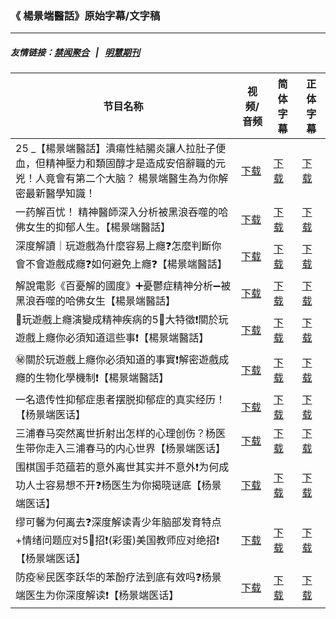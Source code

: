 ### 《 楊景端醫話》原始字幕/文字稿
---
##### 友情链接：[禁闻聚合](https://github.com/gfw-breaker/banned-news) &nbsp;&nbsp;|&nbsp;&nbsp; [明慧期刊](https://github.com/gfw-breaker/mh-qikan) 
| 节目名称 | 视频/音频 | 简体字幕 | 正体字幕 |
|---|---|---|---|
| 25 _【楊景端醫話】潰瘍性結腸炎讓人拉肚子便血，但精神壓力和類固醇才是造成安倍辭職的元兇！人竟會有第二个大脑？ 楊景端醫生為为你解密最新醫學知識！ | [下载](https://y2mate.com/zh-cn/search/_FWEtrWzy8I) | [下载](../channels/yang/__FWEtrWzy8I.srt?raw=true) | [下载](../channels/yang/__FWEtrWzy8I.tw.srt?raw=true) | 
| 一药解百忧！ 精神醫師深入分析被黑浪吞噬的哈佛女生的抑郁人生。【楊景端醫話】 | [下载](https://y2mate.com/zh-cn/search/k30fQX45TXU) | [下载](../channels/yang/_k30fQX45TXU.srt?raw=true) | [下载](../channels/yang/_k30fQX45TXU.tw.srt?raw=true) | 
| 深度解讀｜玩遊戲為什麼容易上癮❓怎麼判斷你會不會遊戲成癮❓如何避免上癮❓【楊景端醫話】 | [下载](https://y2mate.com/zh-cn/search/UKiylYBIxCU) | [下载](../channels/yang/_UKiylYBIxCU.srt?raw=true) | [下载](../channels/yang/_UKiylYBIxCU.tw.srt?raw=true) | 
| 解說電影《百憂解的國度》➕憂鬱症精神分析➖被黑浪吞噬的哈佛女生【楊景端醫話】 | [下载](https://y2mate.com/zh-cn/search/Thmom7Hz3hU) | [下载](../channels/yang/_Thmom7Hz3hU.srt?raw=true) | [下载](../channels/yang/_Thmom7Hz3hU.tw.srt?raw=true) | 
| 🤡玩遊戲上癮演變成精神疾病的5⃣大特徵❗️關於玩遊戲上癮你必須知道這些事❗️【楊景端醫話】 | [下载](https://y2mate.com/zh-cn/search/ZuZKhBCzjLE) | [下载](../channels/yang/_ZuZKhBCzjLE.srt?raw=true) | [下载](../channels/yang/_ZuZKhBCzjLE.tw.srt?raw=true) | 
| ㊙️關於玩遊戲上癮你必須知道的事實❗️解密遊戲成癮的生物化學機制❗️【楊景端醫話】 | [下载](https://y2mate.com/zh-cn/search/QP1AL7_WbFY) | [下载](../channels/yang/_QP1AL7_WbFY.srt?raw=true) | [下载](../channels/yang/_QP1AL7_WbFY.tw.srt?raw=true) | 
| 一名遗传性抑郁症患者摆脱抑郁症的真实经历！【杨景端医话】 | [下载](https://y2mate.com/zh-cn/search/MSWmbIvcfdg) | [下载](../channels/yang/_MSWmbIvcfdg.srt?raw=true) | [下载](../channels/yang/_MSWmbIvcfdg.tw.srt?raw=true) | 
| 三浦春马突然离世折射出怎样的心理创伤？杨医生带你走入三浦春马的内心世界【杨景端医话】 | [下载](https://y2mate.com/zh-cn/search/hfeZCajL9Rk) | [下载](../channels/yang/_hfeZCajL9Rk.srt?raw=true) | [下载](../channels/yang/_hfeZCajL9Rk.tw.srt?raw=true) | 
| 围棋国手范蕴若的意外离世其实并不意外❗️为何成功人士容易想不开❓杨医生为你揭晓谜底【杨景端医话】 | [下载](https://y2mate.com/zh-cn/search/B3M8pgzUy7o) | [下载](../channels/yang/_B3M8pgzUy7o.srt?raw=true) | [下载](../channels/yang/_B3M8pgzUy7o.tw.srt?raw=true) | 
| 缪可馨为何离去❓深度解读青少年脑部发育特点+情绪问题应对5⃣招❗️(彩蛋)美国教师应对绝招❗️【杨景端医话】 | [下载](https://y2mate.com/zh-cn/search/rncxtWy-CY0) | [下载](../channels/yang/_rncxtWy-CY0.srt?raw=true) | [下载](../channels/yang/_rncxtWy-CY0.tw.srt?raw=true) | 
| 防疫㊙️民医李跃华的苯酚疗法到底有效吗❓杨景端医生为你深度解读❗️【杨景端医话】 | [下载](https://y2mate.com/zh-cn/search/defKJnG62mg) | [下载](../channels/yang/_defKJnG62mg.srt?raw=true) | [下载](../channels/yang/_defKJnG62mg.tw.srt?raw=true) | 
